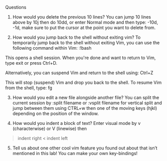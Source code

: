 Questions

1. How would you delete the previous 10 lines?
You can jump 10 lines above by 10j then do 10dd, or enter Normal mode and then type: -10d, -1d, make sure to put the cursor at the point you want to delete from.

2. How would you jump back to the shell without exiting vim?
To temporarily jump back to the shell without exiting Vim, you can use the following command within Vim:
:!bash

This opens a shell session. When you're done and want to return to Vim, type exit or press Ctrl+D.

Alternatively, you can suspend Vim and return to the shell using:
Ctrl+Z

This will stop (suspend) Vim and drop you back to the shell. To resume Vim from the shell, type:
fg

3. How would you edit a new file alongside another file?
You can split the current session by
:split filename or :vsplit filename for vertical split
and jump between them using CTRL+w then one of the moving keys (hjkl) depending on the position of the window.

4. How would you indent a block of text?
Enter visual mode by v (characterwise) or V (linewise) then
> indent right
< indent left

5. Tell us about one other cool vim feature you found out about that isn’t mentioned in this lab!
You can make your own key-bindings!